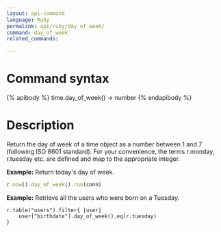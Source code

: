 ```yaml
---
layout: api-command
language: Ruby
permalink: api/ruby/day_of_week/
command: day_of_week
related_commands:

---
```


# Command syntax #

{% apibody %}
time.day_of_week() &rarr; number
{% endapibody %}

# Description #

Return the day of week of a time object as a number between 1 and 7 (following ISO 8601
standard). For your convenience, the terms r.monday, r.tuesday etc. are defined and map
to the appropriate integer.

__Example:__ Return today's day of week.

```rb
r.now().day_of_week().run(conn)
```


__Example:__ Retrieve all the users who were born on a Tuesday.

```
r.table("users").filter{ |user|
    user["birthdate"].day_of_week().eq(r.tuesday)
}
```


